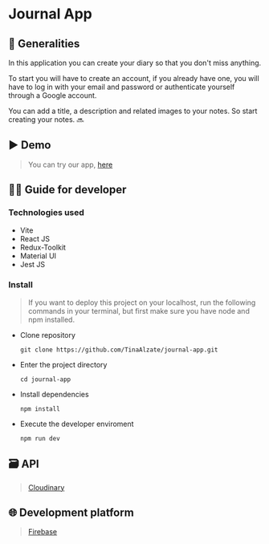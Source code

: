 # Journal App

## :receipt: Generalities 

In this application you can create your diary so that you don't miss anything.

To start you will have to create an account, if you already have one, you will have to log in with your email and password or authenticate yourself through a Google account.

You can add a title, a description and related images to your notes. So start creating your notes. 🔜

## :arrow_forward: Demo

> You can try our app, [here](https://journal-qcxbfjkvs-tinaalzates-projects.vercel.app)

## :technologist: Guide for developer

### Technologies used

- Vite
- React JS
- Redux-Toolkit
- Material UI
- Jest JS

### Install
> If you want to deploy this project on your localhost, run the following commands in your terminal, but first make sure you have node and npm installed.

- Clone repository
  
  `git clone https://github.com/TinaAlzate/journal-app.git`

- Enter the project directory

  `cd journal-app`

- Install dependencies
  
  `npm install`

- Execute the developer enviroment

  `npm run dev`

 ## :card_file_box: API

> [Cloudinary](https://cloudinary.com/)

## 🌐 Development platform

> [Firebase](https://firebase.google.com/)

